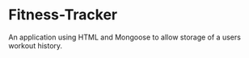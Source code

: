 # Fitness-Tracker
An application using HTML and Mongoose to allow storage of a users workout history.
